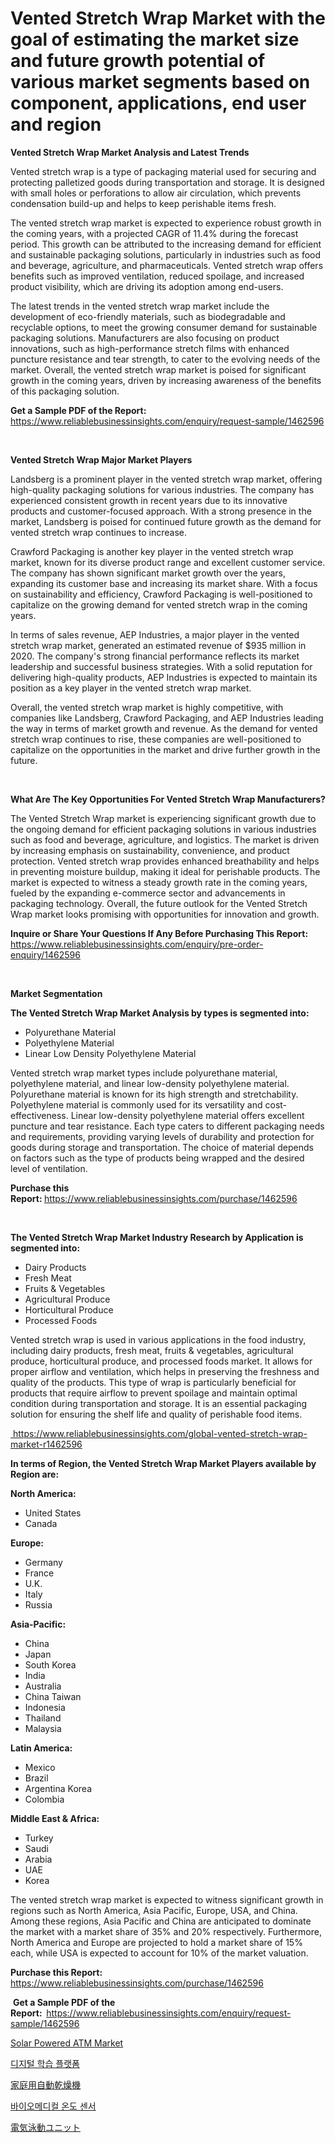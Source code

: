 <p><h1>Vented Stretch Wrap Market with the goal of estimating the market size and future growth potential of various market segments based on component, applications, end user and region</h1></p><p><strong>Vented Stretch Wrap Market Analysis and Latest Trends</strong></p>
<p><p>Vented stretch wrap is a type of packaging material used for securing and protecting palletized goods during transportation and storage. It is designed with small holes or perforations to allow air circulation, which prevents condensation build-up and helps to keep perishable items fresh.</p><p>The vented stretch wrap market is expected to experience robust growth in the coming years, with a projected CAGR of 11.4% during the forecast period. This growth can be attributed to the increasing demand for efficient and sustainable packaging solutions, particularly in industries such as food and beverage, agriculture, and pharmaceuticals. Vented stretch wrap offers benefits such as improved ventilation, reduced spoilage, and increased product visibility, which are driving its adoption among end-users.</p><p>The latest trends in the vented stretch wrap market include the development of eco-friendly materials, such as biodegradable and recyclable options, to meet the growing consumer demand for sustainable packaging solutions. Manufacturers are also focusing on product innovations, such as high-performance stretch films with enhanced puncture resistance and tear strength, to cater to the evolving needs of the market. Overall, the vented stretch wrap market is poised for significant growth in the coming years, driven by increasing awareness of the benefits of this packaging solution.</p></p>
<p><strong>Get a Sample PDF of the Report:&nbsp;</strong> <a href="https://www.reliablebusinessinsights.com/enquiry/request-sample/1462596">https://www.reliablebusinessinsights.com/enquiry/request-sample/1462596</a></p>
<p>&nbsp;</p>
<p><strong>Vented Stretch Wrap Major Market Players</strong></p>
<p><p>Landsberg is a prominent player in the vented stretch wrap market, offering high-quality packaging solutions for various industries. The company has experienced consistent growth in recent years due to its innovative products and customer-focused approach. With a strong presence in the market, Landsberg is poised for continued future growth as the demand for vented stretch wrap continues to increase.</p><p>Crawford Packaging is another key player in the vented stretch wrap market, known for its diverse product range and excellent customer service. The company has shown significant market growth over the years, expanding its customer base and increasing its market share. With a focus on sustainability and efficiency, Crawford Packaging is well-positioned to capitalize on the growing demand for vented stretch wrap in the coming years.</p><p>In terms of sales revenue, AEP Industries, a major player in the vented stretch wrap market, generated an estimated revenue of $935 million in 2020. The company's strong financial performance reflects its market leadership and successful business strategies. With a solid reputation for delivering high-quality products, AEP Industries is expected to maintain its position as a key player in the vented stretch wrap market.</p><p>Overall, the vented stretch wrap market is highly competitive, with companies like Landsberg, Crawford Packaging, and AEP Industries leading the way in terms of market growth and revenue. As the demand for vented stretch wrap continues to rise, these companies are well-positioned to capitalize on the opportunities in the market and drive further growth in the future.</p></p>
<p>&nbsp;</p>
<p><strong>What Are The Key Opportunities For Vented Stretch Wrap Manufacturers?</strong></p>
<p><p>The Vented Stretch Wrap market is experiencing significant growth due to the ongoing demand for efficient packaging solutions in various industries such as food and beverage, agriculture, and logistics. The market is driven by increasing emphasis on sustainability, convenience, and product protection. Vented stretch wrap provides enhanced breathability and helps in preventing moisture buildup, making it ideal for perishable products. The market is expected to witness a steady growth rate in the coming years, fueled by the expanding e-commerce sector and advancements in packaging technology. Overall, the future outlook for the Vented Stretch Wrap market looks promising with opportunities for innovation and growth.</p></p>
<p><strong>Inquire or Share Your Questions If Any Before Purchasing This Report:</strong> <a href="https://www.reliablebusinessinsights.com/enquiry/pre-order-enquiry/1462596">https://www.reliablebusinessinsights.com/enquiry/pre-order-enquiry/1462596</a></p>
<p>&nbsp;</p>
<p><strong>Market Segmentation</strong></p>
<p><strong>The Vented Stretch Wrap Market Analysis by types is segmented into:</strong></p>
<p><ul><li>Polyurethane Material</li><li>Polyethylene Material</li><li>Linear Low Density Polyethylene Material</li></ul></p>
<p><p>Vented stretch wrap market types include polyurethane material, polyethylene material, and linear low-density polyethylene material. Polyurethane material is known for its high strength and stretchability. Polyethylene material is commonly used for its versatility and cost-effectiveness. Linear low-density polyethylene material offers excellent puncture and tear resistance. Each type caters to different packaging needs and requirements, providing varying levels of durability and protection for goods during storage and transportation. The choice of material depends on factors such as the type of products being wrapped and the desired level of ventilation.</p></p>
<p><strong>Purchase this Report:&nbsp;</strong><a href="https://www.reliablebusinessinsights.com/purchase/1462596">https://www.reliablebusinessinsights.com/purchase/1462596</a></p>
<p>&nbsp;</p>
<p><strong>The Vented Stretch Wrap Market Industry Research by Application is segmented into:</strong></p>
<p><ul><li>Dairy Products</li><li>Fresh Meat</li><li>Fruits & Vegetables</li><li>Agricultural Produce</li><li>Horticultural Produce</li><li>Processed Foods</li></ul></p>
<p><p>Vented stretch wrap is used in various applications in the food industry, including dairy products, fresh meat, fruits & vegetables, agricultural produce, horticultural produce, and processed foods market. It allows for proper airflow and ventilation, which helps in preserving the freshness and quality of the products. This type of wrap is particularly beneficial for products that require airflow to prevent spoilage and maintain optimal condition during transportation and storage. It is an essential packaging solution for ensuring the shelf life and quality of perishable food items.</p></p>
<p><a href="https://www.reliablebusinessinsights.com/global-vented-stretch-wrap-market-r1462596">&nbsp;https://www.reliablebusinessinsights.com/global-vented-stretch-wrap-market-r1462596</a></p>
<p><strong>In terms of Region, the Vented Stretch Wrap Market Players available by Region are:</strong></p>
<p>
    <p> <strong> North America: </strong>
        <ul>
            <li>United States</li>
            <li>Canada</li>
        </ul>
        </p> 
    <p> <strong> Europe: </strong>
        <ul>
            <li>Germany</li>
            <li>France</li>
            <li>U.K.</li>
            <li>Italy</li>
            <li>Russia</li>
        </ul>
        </p> 
    <p> <strong> Asia-Pacific: </strong>
        <ul>
            <li>China</li>
            <li>Japan</li>
            <li>South Korea</li>
            <li>India</li>
            <li>Australia</li>
            <li>China Taiwan</li>
            <li>Indonesia</li>
            <li>Thailand</li>
            <li>Malaysia</li>
        </ul>
        </p> 
    <p> <strong> Latin America: </strong>
        <ul>
            <li>Mexico</li>
            <li>Brazil</li>
            <li>Argentina Korea</li>
            <li>Colombia</li>
        </ul>
        </p> 
    <p> <strong> Middle East & Africa: </strong>
        <ul>
            <li>Turkey</li>
            <li>Saudi</li>
            <li>Arabia</li>
            <li>UAE</li>
            <li>Korea</li>
        </ul>
    </p>
    </p>
<p><p>The vented stretch wrap market is expected to witness significant growth in regions such as North America, Asia Pacific, Europe, USA, and China. Among these regions, Asia Pacific and China are anticipated to dominate the market with a market share of 35% and 20% respectively. Furthermore, North America and Europe are projected to hold a market share of 15% each, while USA is expected to account for 10% of the market valuation.</p></p>
<p><strong>Purchase this Report: </strong><a href="https://www.reliablebusinessinsights.com/purchase/1462596">https://www.reliablebusinessinsights.com/purchase/1462596</a></p>
<p>&nbsp;<strong>Get a Sample PDF of the Report:&nbsp;&nbsp;</strong><a href="https://www.reliablebusinessinsights.com/enquiry/request-sample/1462596">https://www.reliablebusinessinsights.com/enquiry/request-sample/1462596</a></p>
<p><strong></strong></p>
<p><p><a href="https://github.com/flwellarose/Market-Research-Report-List-1/blob/main/solar-powered-atm-market.md">Solar Powered ATM Market</a></p><p><a href="https://medium.com/@ukaszduda1/%EB%94%94%EC%A7%80%ED%84%B8-%ED%95%99%EC%8A%B5-%ED%94%8C%EB%9E%AB%ED%8F%BC-%EC%8B%9C%EC%9E%A5-%EA%B7%9C%EB%AA%A8-%EC%8B%9C%EC%9E%A5-%EC%A0%84%EB%A7%9D-%EB%B0%8F-%EC%8B%9C%EC%9E%A5-%EC%98%88%EC%B8%A1-2024%EB%85%84%EB%B6%80%ED%84%B0-2031%EB%85%84-74ef57a83076">디지털 학습 플랫폼</a></p><p><a href="https://github.com/JanickJohns/Market-Research-Report-List-1/blob/main/676672990146.md">家庭用自動乾燥機</a></p><p><a href="https://github.com/fredrickeglers/Market-Research-Report-List-3/blob/main/1896640128965.md">바이오메디컬 온도 센서</a></p><p><a href="https://medium.com/@elmorunolfsson2023/%E9%9B%BB%E6%B0%97%E6%B3%B3%E5%8B%95%E8%A3%85%E7%BD%AE%E5%B8%82%E5%A0%B4-2031%E5%B9%B4%E3%81%BE%E3%81%A7%E3%81%AE%E6%88%90%E5%8A%9F%E3%81%97%E3%81%9F%E3%83%93%E3%82%B8%E3%83%8D%E3%82%B9%E6%88%A6%E7%95%A5%E3%81%AE%E9%8D%B5-be5548fec178">電気泳動ユニット</a></p></p>